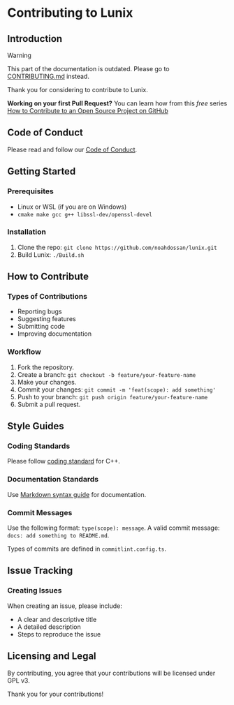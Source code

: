 # Contributing to Lunix
## Introduction

> [!WARNING]
> This part of the documentation is outdated. Please go to [CONTRIBUTING.md](/CONTRIBUTING.md) instead.

Thank you for considering to contribute to Lunix.

**Working on your first Pull Request?** You can learn how from this *free* series [How to Contribute to an Open Source Project on GitHub](https://kcd.im/pull-request) 

## Code of Conduct
Please read and follow our [Code of Conduct](/CODE_OF_CONDUCT.md).

## Getting Started
### Prerequisites
- Linux or WSL (if you are on Windows)
- `cmake make gcc g++ libssl-dev/openssl-devel`

### Installation
1. Clone the repo: `git clone https://github.com/noahdossan/lunix.git`
2. Build Lunix: `./Build.sh`

## How to Contribute
### Types of Contributions
- Reporting bugs
- Suggesting features
- Submitting code
- Improving documentation

### Workflow
1. Fork the repository.
2. Create a branch: `git checkout -b feature/your-feature-name`
3. Make your changes.
4. Commit your changes: `git commit -m 'feat(scope): add something'`
5. Push to your branch: `git push origin feature/your-feature-name`
6. Submit a pull request.

## Style Guides
### Coding Standards
Please follow [coding standard](http://micro-os-plus.github.io/develop/sutter-101/) for C++.

### Documentation Standards
Use [Markdown syntax guide](MarkdownGuide.md) for documentation.

### Commit Messages
Use the following format: `type(scope): message`. A valid commit message: `docs: add something to README.md`.

Types of commits are defined in `commitlint.config.ts`.

## Issue Tracking
### Creating Issues
When creating an issue, please include:
- A clear and descriptive title
- A detailed description
- Steps to reproduce the issue

<!--
## Community and Support
Join our [discussion forum](link_to_forum) or reach out on [chat platform](link_to_chat).
-->

## Licensing and Legal
By contributing, you agree that your contributions will be licensed under GPL v3.

Thank you for your contributions!
